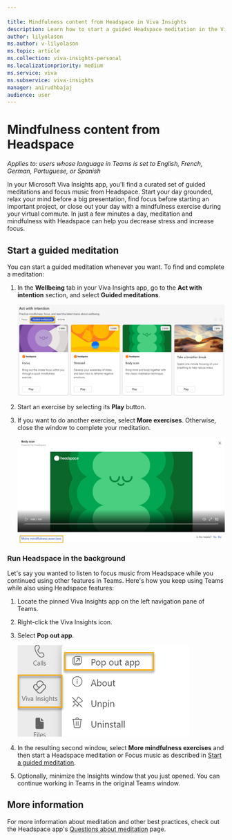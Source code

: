 ```yaml
---

title: Mindfulness content from Headspace in Viva Insights
description: Learn how to start a guided Headspace meditation in the Viva Insights app
author: lilyolason
ms.author: v-lilyolason
ms.topic: article
ms.collection: viva-insights-personal
ms.localizationpriority: medium 
ms.service: viva
ms.subservice: viva-insights
manager: anirudhbajaj
audience: user
---
```


# Mindfulness content from Headspace

*Applies to: users whose language in Teams is set to English, French, German, Portuguese, or Spanish*

In your Microsoft Viva Insights app, you'll find a curated set of guided meditations and focus music from Headspace. Start your day grounded, relax your mind before a big presentation, find focus before starting an important project, or close out your day with a mindfulness exercise during your virtual commute. In just a few minutes a day, meditation and mindfulness with Headspace can help you decrease stress and increase focus.

## Start a guided meditation

You can start a guided meditation whenever you want. To find and complete a meditation:

1. In the **Wellbeing** tab in your Viva Insights app, go to the **Act with intention** section, and select **Guided meditations**.

   ![Screenshot that shows the Act with intention > Guided meditations section with the Guided meditations option highlighted.](images/wellbeing-start-meditation.png)

1. Start an exercise by selecting its **Play** button.
1. If you want to do another exercise, select **More exercises**. Otherwise, close the window to complete your meditation.

   ![Screenshot that shows selecting the More exercises link.](images/wellbeing-headspace-more-exercises.png)

<!--verify with Anji whether there's any other way to get to these other exercises-->

### Run Headspace in the background

Let's say you wanted to listen to focus music from Headspace while you continued using other features in Teams. Here's how you keep using Teams while also using Headspace features:


1. Locate the pinned Viva Insights app on the left navigation pane of Teams.

2. Right-click the Viva Insights icon.

3. Select **Pop out app**.

   ![Screenshot that shows the Headspace app pop-out.](images/pop-out-app.png)


4. In the resulting second window, select **More mindfulness exercises** and then start a Headspace meditation or Focus music as described in [Start a guided meditation](#start-a-guided-meditation).

5. Optionally, minimize the Insights window that you just opened. You can continue working in Teams in the original Teams window.

## More information

For more information about meditation and other best practices, check out the Headspace app's [Questions about meditation](https://www.headspace.com/meditation-101/faq) page.
